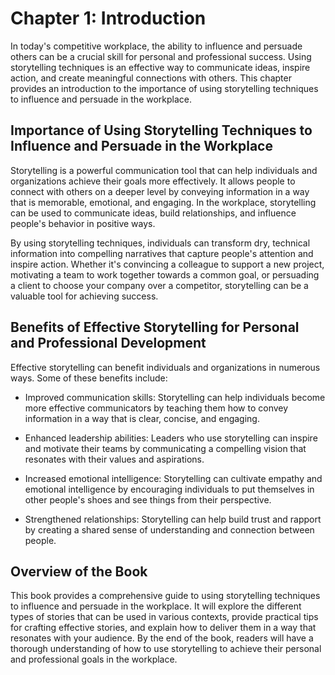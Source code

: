 Chapter 1: Introduction
=======================

In today's competitive workplace, the ability to influence and persuade others can be a crucial skill for personal and professional success. Using storytelling techniques is an effective way to communicate ideas, inspire action, and create meaningful connections with others. This chapter provides an introduction to the importance of using storytelling techniques to influence and persuade in the workplace.

Importance of Using Storytelling Techniques to Influence and Persuade in the Workplace
--------------------------------------------------------------------------------------

Storytelling is a powerful communication tool that can help individuals and organizations achieve their goals more effectively. It allows people to connect with others on a deeper level by conveying information in a way that is memorable, emotional, and engaging. In the workplace, storytelling can be used to communicate ideas, build relationships, and influence people's behavior in positive ways.

By using storytelling techniques, individuals can transform dry, technical information into compelling narratives that capture people's attention and inspire action. Whether it's convincing a colleague to support a new project, motivating a team to work together towards a common goal, or persuading a client to choose your company over a competitor, storytelling can be a valuable tool for achieving success.

Benefits of Effective Storytelling for Personal and Professional Development
----------------------------------------------------------------------------

Effective storytelling can benefit individuals and organizations in numerous ways. Some of these benefits include:

* Improved communication skills: Storytelling can help individuals become more effective communicators by teaching them how to convey information in a way that is clear, concise, and engaging.

* Enhanced leadership abilities: Leaders who use storytelling can inspire and motivate their teams by communicating a compelling vision that resonates with their values and aspirations.

* Increased emotional intelligence: Storytelling can cultivate empathy and emotional intelligence by encouraging individuals to put themselves in other people's shoes and see things from their perspective.

* Strengthened relationships: Storytelling can help build trust and rapport by creating a shared sense of understanding and connection between people.

Overview of the Book
--------------------

This book provides a comprehensive guide to using storytelling techniques to influence and persuade in the workplace. It will explore the different types of stories that can be used in various contexts, provide practical tips for crafting effective stories, and explain how to deliver them in a way that resonates with your audience. By the end of the book, readers will have a thorough understanding of how to use storytelling to achieve their personal and professional goals in the workplace.
